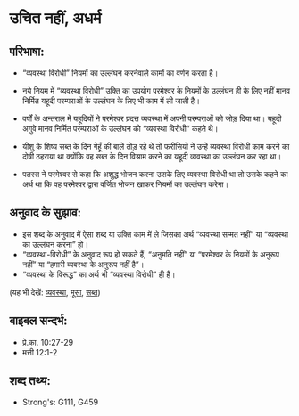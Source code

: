 # उचित नहीं, अधर्म #

## परिभाषा: ##

* “व्यवस्था विरोधी” नियमों का उल्लंघन करनेवाले कामों का वर्णन करता है।

* नये नियम में “व्यवस्था विरोधी” उक्ति का उपयोग परमेश्वर के नियमों के उल्लंघन ही के लिए नहीं मानव निर्मित यहूदी परम्पराओं के उल्लंघन के लिए भी काम में ली जाती है।
* वर्षों के अन्तराल में यहूदियों ने परमेश्वर प्रदत्त व्यवस्था में अपनी परम्पराओं को जोड़ दिया था। यहूदी अगुवे मानव निर्मित परम्पराओं के उल्लंघन को  “व्यवस्था विरोधी” कहते थे।
* यीशु के शिष्य सब्त के दिन गेहूँ की बालें तोड़ रहे थे तो फरीसियों ने उन्हें व्यवस्था विरोधी काम करने का दोषी ठहराया था क्योंकि वह सब्त के दिन विश्राम करने का यहूदी व्यवस्था का उल्लंघन कर रहा था।
* पतरस ने परमेश्वर से कहा कि अशुद्ध भोजन करना उसके लिए व्यवस्था विरोधी था तो उसके कहने का अर्थ था कि वह परमेश्वर द्वारा वर्जित भोजन खाकर नियमों का उल्लंघन करेगा।

## अनुवाद के सुझाव: ##

* इस शब्द के अनुवाद में ऐसा शब्द या उक्ति काम में ले जिसका अर्थ “व्यवस्था सम्मत नहीं” या “व्यवस्था का उल्लंघन करना” हो। 
* “व्यवस्था-विरोधी” के अनुवाद रूप हो सकते हैं, “अनुमति नहीं” या “परमेश्वर के नियमों के अनुरूप नहीं” या “हमारी व्यवस्था के अनुरूप नहीं है”।
* “व्यवस्था के विरूद्ध” का अर्थ भी “व्यवस्था विरोधी” ही है।

(यह भी देखें: [व्यवस्था](../lawful.md), [मूसा](../moses.md), [सब्त](../sabbath.md))

## बाइबल सन्दर्भ: ##

* प्रे.का. 10:27-29
* मत्ती 12:1-2

## शब्द तथ्य: ##

* Strong's: G111, G459
